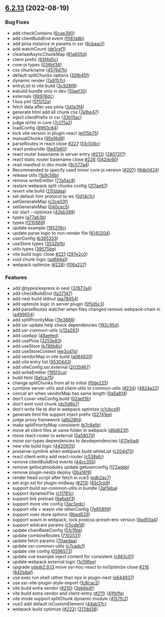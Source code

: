 ## [6.2.13](https://github.com/zhangyuang/ssr/compare/core-react@6.2.13...core-react@6.2.13) (2022-08-19)


### Bug Fixes

* add checkContains ([6cae390](https://github.com/zhangyuang/ssr/commit/6cae390785e9f0c7aeb1574322a840a7569a6f8e))
* add clientBuildEnd event ([f081d4b](https://github.com/zhangyuang/ssr/commit/f081d4b5cf7b826967fc3013ff625adb871bdcb1))
* add pinia instance in params in ssr ([6cbaacf](https://github.com/zhangyuang/ssr/commit/6cbaacfea35cb7c92463ec99975ab709b6f5ba57))
* add watchCount ([de1cef1](https://github.com/zhangyuang/ssr/commit/de1cef1db9193bdbbc5a4ec330e04ebcb29dd25a))
* clearlastAsyncChunkMap ([81a605d](https://github.com/zhangyuang/ssr/commit/81a605d79786609c063cba62aeec971cc38ffe17))
* client prefix ([93f4d5c](https://github.com/zhangyuang/ssr/commit/93f4d5c7307597d54581bcb0f169838b814ad2b8))
* core-js types ([036bf38](https://github.com/zhangyuang/ssr/commit/036bf385d8ed804dfc2e46ef4484f7bf499d7cdb))
* css chunkname ([4576d7b](https://github.com/zhangyuang/ssr/commit/4576d7b8ffce5b2e32624cae8c19d81235ad1636))
* default splitChunks options ([20fb45f](https://github.com/zhangyuang/ssr/commit/20fb45f5567b4cc8788fa93d9e1772bf6695e723))
* dynamic render ([7a9157c](https://github.com/zhangyuang/ssr/commit/7a9157cab3a1de354629345961d895b5c29d86c3))
* entryList in vite build ([3c928f9](https://github.com/zhangyuang/ssr/commit/3c928f962d490bcc5b352ffe95670c3bf7bf439b))
* esbuild bundle only in dev ([10aef35](https://github.com/zhangyuang/ssr/commit/10aef35232ca158e3b1c0637fc04a50c44673026))
* externals ([99978dc](https://github.com/zhangyuang/ssr/commit/99978dcc331bc6a1579688f84aefa5348442a0a0))
* f.koa.yml ([5f1012a](https://github.com/zhangyuang/ssr/commit/5f1012a0d5f21a3ecf796de108d5cdab4a3b2e25))
* fetch data after use pinia ([3d1a3f4](https://github.com/zhangyuang/ssr/commit/3d1a3f41d6f5c001c4e233aba25608147fdae2a2))
* generate html add all chunk css ([7a1be47](https://github.com/zhangyuang/ssr/commit/7a1be479b908a488e695385097cc41d609955bd0))
* inject clientPrefix in csr ([33b15ac](https://github.com/zhangyuang/ssr/commit/33b15acb36f25fce183b01457e32f9e622462d8e))
* judge isVite in core ([7c175a2](https://github.com/zhangyuang/ssr/commit/7c175a2513673e53840beb9904cfe39dbb149ba8))
* loadConfig ([8960c84](https://github.com/zhangyuang/ssr/commit/8960c84eea7b384d59ebfe6424813afec433b3f8))
* lock vite version in plugin-react ([e015b75](https://github.com/zhangyuang/ssr/commit/e015b750c60dcae9a4a7e5fe14937177b80367ca))
* manualChunks ([95e16d9](https://github.com/zhangyuang/ssr/commit/95e16d9cbc6a8e6fc820e3419b9ef333e65bfdf6))
* parseRoutes in react close [#227](https://github.com/zhangyuang/ssr/issues/227) ([51c506c](https://github.com/zhangyuang/ssr/commit/51c506c39d6dc9dcf1b677b6d3363085ebf3e82b))
* react prebundle ([9e41e60](https://github.com/zhangyuang/ssr/commit/9e41e607e54db98aa3b9dd9b8e23d744efbbcda3))
* react router basename in server entry ([#212](https://github.com/zhangyuang/ssr/issues/212)) ([28072f7](https://github.com/zhangyuang/ssr/commit/28072f7bdfc489a27599b636db33bdea18ef4c18))
* react static router basename close [#228](https://github.com/zhangyuang/ssr/issues/228) ([542dc60](https://github.com/zhangyuang/ssr/commit/542dc603be7d4b2ce88dc6bb2d9203aa5094bfb8))
* read manifest in dev mode ([9c577a4](https://github.com/zhangyuang/ssr/commit/9c577a4a66c79e301988ff40ffb9b06e626a0ad6))
* Recommended to specify used minor core-js version ([#207](https://github.com/zhangyuang/ssr/issues/207)) ([9db0424](https://github.com/zhangyuang/ssr/commit/9db0424e5e7ad1728d40665d01740f7a2c1c4b70))
* release utils ([1b9c56b](https://github.com/zhangyuang/ssr/commit/1b9c56bc904faa0cae39fb329c02b5d159d69872))
* remove writeEmitter ([77a5ac8](https://github.com/zhangyuang/ssr/commit/77a5ac8e9338424fbca77a5560c4c91ed405ac09))
* restore webpack split chunks config ([2f7ae67](https://github.com/zhangyuang/ssr/commit/2f7ae67ecef863d56752a4a4e1fa7a75ec0756ed))
* revert vite build ([210ddea](https://github.com/zhangyuang/ssr/commit/210ddea22fc0639f60fcee96bdf47463d188e18f))
* set defaulr hmr protocol to ws ([0d14c1c](https://github.com/zhangyuang/ssr/commit/0d14c1cae2b10dfea262c76794fd0a4ebca3f8ae))
* setGenerateMap ([c2ce03f](https://github.com/zhangyuang/ssr/commit/c2ce03f172b937d2a3c86e109bed524c3ce07910))
* setGenerateMap ([040cec5](https://github.com/zhangyuang/ssr/commit/040cec58a29064698b2b4ef909be3d3de42e3b80))
* ssr start --optimize ([42bb399](https://github.com/zhangyuang/ssr/commit/42bb39931001af5ad19e1f42b7912ffa08c47e71))
* types ([a77ab3b](https://github.com/zhangyuang/ssr/commit/a77ab3bc313ee202394e008bed599dad850cf072))
* types ([f210669](https://github.com/zhangyuang/ssr/commit/f210669cb1192136acb898feaca72402fdcb72de))
* update example ([185219c](https://github.com/zhangyuang/ssr/commit/185219cee04d55d347b8dc6511798430a5f19c73))
* update parse logic to non-render file ([6140204](https://github.com/zhangyuang/ssr/commit/61402041ba76dfd61b9d74f0d79490603271cbcc))
* userConfig ([b385333](https://github.com/zhangyuang/ssr/commit/b3853337623dee41907cc7465b0eb27dd9395c90))
* useStore types ([3532bfb](https://github.com/zhangyuang/ssr/commit/3532bfbef9981da300abf748a98925b59cc2c71d))
* utils types ([39575be](https://github.com/zhangyuang/ssr/commit/39575be39b5238c555899111ecee83627e131aba))
* vite build logic close [#221](https://github.com/zhangyuang/ssr/issues/221) ([297e2c0](https://github.com/zhangyuang/ssr/commit/297e2c0e5ad6609ce8cd3954a5886387f84343e6))
* void chunk logic ([ad694a1](https://github.com/zhangyuang/ssr/commit/ad694a1275f12560360f4e73c3466cce39b3e878))
* webpack optimize ([#226](https://github.com/zhangyuang/ssr/issues/226)) ([f06a227](https://github.com/zhangyuang/ssr/commit/f06a227f3b221aa575a5c04ad7cd3532ffcf6914))


### Features

* add @types/express in nest ([37877a4](https://github.com/zhangyuang/ssr/commit/37877a43734e1cf2ff15deb921795974c0458bcb))
* add checkBuildEnd ([fa37147](https://github.com/zhangyuang/ssr/commit/fa371479d6f6d609d4ae6b9bf160ea4966255e09))
* add nest build stdout ([ea78454](https://github.com/zhangyuang/ssr/commit/ea784547132e224bb52449681f575d51d8b9b0c1))
* add optimize logic in server plugin ([5f5d5c3](https://github.com/zhangyuang/ssr/commit/5f5d5c3f482b580efcb3fe06b984051a0bec1975))
* add parseRoutes watcher when files changed remove webpack-chain in ([a499654](https://github.com/zhangyuang/ssr/commit/a49965470e2b1e1d9744b59baede586bdd5fff90))
* add splitPriorityMap ([11e3888](https://github.com/zhangyuang/ssr/commit/11e38888d820e3be34180360373310fdbf497a67))
* add ssr update help check dependencies ([192c95d](https://github.com/zhangyuang/ssr/commit/192c95dac1a626991de37e439774a1e26c4f668c))
* add ssr-common-utils ([c12a283](https://github.com/zhangyuang/ssr/commit/c12a283e0133285402f4af5cd0346b84f2aaf098))
* add useApp ([48aefed](https://github.com/zhangyuang/ssr/commit/48aefedde20b547921905b7b961ede86c1873a4b))
* add usePinia ([3253e83](https://github.com/zhangyuang/ssr/commit/3253e83b8b3c1d86bcf83e0dce74e03f5704706d))
* add useStore ([b786b8c](https://github.com/zhangyuang/ssr/commit/b786b8cc314ce9d45d56ac68c93020209643b208))
* add useStoreContext ([ee3cd7a](https://github.com/zhangyuang/ssr/commit/ee3cd7a9f6e0807b237f106e876a3e1081579b73))
* add vendorMap in vite build ([a084620](https://github.com/zhangyuang/ssr/commit/a0846207fc3c5092927f5fb57480c9a669f767e2))
* add vite entry list ([9530443](https://github.com/zhangyuang/ssr/commit/95304435b294400e67112ba59544df2be2a31b8f))
* add viteConfig.ssr.external ([2035967](https://github.com/zhangyuang/ssr/commit/2035967def8d2f9d48997d6994efd8ffbb4fd382))
* add writeEmitter ([195f3ca](https://github.com/zhangyuang/ssr/commit/195f3cad7a9ff41ecb54ec151e3fe511665e8d62))
* build html ([9a1ca75](https://github.com/zhangyuang/ssr/commit/9a1ca754f147c080ca93211defde5f7cf8f7c259))
* change splitChunks from all to initial ([f0de225](https://github.com/zhangyuang/ssr/commit/f0de22566ff7769b02d3b7d7b75bde12a5b2c28a))
* combine server-utils and client-utils to common-utils ([#234](https://github.com/zhangyuang/ssr/issues/234)) ([4824a22](https://github.com/zhangyuang/ssr/commit/4824a220a1fe83fd88971d9e616a6fd011078618))
* concat arr when vendorMap has same length ([0a5a814](https://github.com/zhangyuang/ssr/commit/0a5a814a72aebe2d179a72bf1eb7966a977e167d))
* don't cover viteConfig.build ([02aef3b](https://github.com/zhangyuang/ssr/commit/02aef3b44c1cde54d8586f0d73defdcdc7ce0ad3))
* don't emit void chunk ([dc5d8b7](https://github.com/zhangyuang/ssr/commit/dc5d8b742a9f97f2be38d9da633b9d1768b6710b))
* don't write file to dist in webpack optimize ([c1cbce9](https://github.com/zhangyuang/ssr/commit/c1cbce927716dfa4fca052b1d54448e87771b1f6))
* generate html file support inject prefix ([02741ee](https://github.com/zhangyuang/ssr/commit/02741eeda778eec26504c5e7e2c074b1d2402e83))
* judge proxy framework ([a6b28fd](https://github.com/zhangyuang/ssr/commit/a6b28fd43badf454026c046df7aaf2a1c7620c07))
* make splitPriorityMap consistent ([b7c8afb](https://github.com/zhangyuang/ssr/commit/b7c8afb7940b7f6f863531277b224f234292d62b))
* move all client files at same folder in webpack ([d6d623f](https://github.com/zhangyuang/ssr/commit/d6d623f29ba4aa10d85c0561c8f6f88ec3bb2290))
* move react-router to external ([0a58570](https://github.com/zhangyuang/ssr/commit/0a585705fb66d9f3a4a59008f1f3e82b23f05fae))
* move ssr-types dependencies to devdependencies ([417e4ad](https://github.com/zhangyuang/ssr/commit/417e4ad00b6a25c9314f702e5a2678306f97825e))
* new vite build logic ([4420935](https://github.com/zhangyuang/ssr/commit/4420935ee6ced6dd77a120998bdb6377d3df1780))
* preserve-symlink when webpack build whiteList ([c204d75](https://github.com/zhangyuang/ssr/commit/c204d75d620155001e30137e498617902784c9e6))
* react client-entry add react-router ([c538afc](https://github.com/zhangyuang/ssr/commit/c538afcc5bd18e5b9fbdcbef1ce4a8d87de7ec8f))
* remove clientBuildEnd events ([44cc355](https://github.com/zhangyuang/ssr/commit/44cc355f0dc060ae58581488a1fc1573ebad1ba5))
* remove getlocalmodules update getuserconfig ([172adde](https://github.com/zhangyuang/ssr/commit/172adde96395fc3b3dd489fa8e529e21a0c226f4))
* remove plugin-nestjs deploy ([0ba16f8](https://github.com/zhangyuang/ssr/commit/0ba16f861b6dc679f216cbbcc931de75cdf79501))
* render head script after fetch in vue3 ([edb2ac7](https://github.com/zhangyuang/ssr/commit/edb2ac7051fe12bbda7d13a84870a427fa71bc68))
* set argv.ssl for plugin-midway ([#213](https://github.com/zhangyuang/ssr/issues/213)) ([65c1cb9](https://github.com/zhangyuang/ssr/commit/65c1cb9da0772e915162dcd9b03fad2fada22b40))
* support build ssr-common-utils in bundle ([3af1eba](https://github.com/zhangyuang/ssr/commit/3af1ebac06dd8d50a4c29b72b308f905de768677))
* support dynamicFile ([c11781c](https://github.com/zhangyuang/ssr/commit/c11781c846651bd8027c8d5b9821163181f8629b))
* support link preload ([9a6abf3](https://github.com/zhangyuang/ssr/commit/9a6abf3fcdae8f02928731018e8aa7370f804d82))
* support more vite config ([3ac5edc](https://github.com/zhangyuang/ssr/commit/3ac5edc605b59a1e1927fad0838cc730aba82b59))
* support vite + wasm vite otherConfig ([7e65899](https://github.com/zhangyuang/ssr/commit/7e658998bc404c28374645c3a8a433a3db171f36))
* support vuex store options ([9bed529](https://github.com/zhangyuang/ssr/commit/9bed5299a59386e0cd70abbb8a66eca6090ed400))
* support wasm in webpack, lock postcss-preset-env version ([8ad50a4](https://github.com/zhangyuang/ssr/commit/8ad50a41227a8eb5395c955e5deeda7eb56036b0))
* support wildcare params ([c5cde18](https://github.com/zhangyuang/ssr/commit/c5cde18566365f9d3bbc81691c0ca5e7b72607d4))
* update chainBaseConfig ([51c1fbe](https://github.com/zhangyuang/ssr/commit/51c1fbe5a645d4701c7ebc035083096d50301891))
* update combineRoutes ([7102531](https://github.com/zhangyuang/ssr/commit/7102531660e3a2aa3f607e8b138894a3bdbca371))
* update fetch params ([70aedaa](https://github.com/zhangyuang/ssr/commit/70aedaa82a69552e22af1998bf1c2de8e30e0283))
* update ssr-common-utils ([c7cadc1](https://github.com/zhangyuang/ssr/commit/c7cadc14922383f8fdaa6c76b4dbe9c220d0ac72))
* update vite config ([0596573](https://github.com/zhangyuang/ssr/commit/05965738898d96d53dedbd41746b8100dcc5653b))
* update vue example inject content for consistent ([c863c01](https://github.com/zhangyuang/ssr/commit/c863c011fc06ceed5d204d3d96eea29cf7c7d4b8))
* update webpack external logic ([1c09fee](https://github.com/zhangyuang/ssr/commit/1c09fee8afd03de34e8fdd3c89348d87da509eba))
* upgrade vite@2.9.13 move ssr-hoc-react to noOptimize close [#216](https://github.com/zhangyuang/ssr/issues/216) ([842b8af](https://github.com/zhangyuang/ssr/commit/842b8af830927731a2fb35d77dde7c2a051c3670))
* use exec run shell rather than npx in plugin-nest ([e644937](https://github.com/zhangyuang/ssr/commit/e644937959742144ffaf909ea3271dda093da221))
* use ssr-vite-plugin-style-import ([1c8cac2](https://github.com/zhangyuang/ssr/commit/1c8cac2ff9bb7ec0132c23203efa5c85a8c7492e))
* vite build extra vendor ([#210](https://github.com/zhangyuang/ssr/issues/210)) ([3eb6e4f](https://github.com/zhangyuang/ssr/commit/3eb6e4fde592a6ef59a7fd6790b56e38c187960d))
* vite build extra vendor and client-entry ([#211](https://github.com/zhangyuang/ssr/issues/211)) ([41fb1fe](https://github.com/zhangyuang/ssr/commit/41fb1fef04a1c954828d42e4dfe40445bcea444f))
* vite mode support splitChunk dynamic module ([4157fc2](https://github.com/zhangyuang/ssr/commit/4157fc24176b69c9815450b3623742995feae144))
* vue3 add default isCustomElement ([44ab37c](https://github.com/zhangyuang/ssr/commit/44ab37c27908b5927578d78a834d2404d42c70dd))
* webpack build optimize ([#222](https://github.com/zhangyuang/ssr/issues/222)) ([217dd38](https://github.com/zhangyuang/ssr/commit/217dd388c70d2a7d93d8eeec64a3d26136afe51b))



